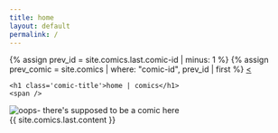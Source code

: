 ```yaml
---
title: home
layout: default
permalink: /
---
```


<div class='content'>
  <div class='display-nav'>
    {% assign prev_id = site.comics.last.comic-id | minus: 1 %}
    {% assign prev_comic = site.comics | where: "comic-id", prev_id | first %}
    <a 
    class='link left'
    href='{{ prev_comic.url | relative_url }}'>
      <span class='arrow'>&lt;</span>
    </a>

    <h1 class='comic-title'>home | comics</h1>
    <span />
  </div>

  <div class='comic'>
    <img 
    src='comics/{{ site.comics.last.image }}' 
    alt="oops- there's supposed to be a comic here" />
  </div>

  <div class='explanation'>
    {{ site.comics.last.content }}
  </div>
</div>
